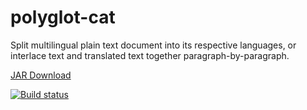 # polyglot-cat
Split multilingual plain text document into its respective languages, or interlace text and translated text together paragraph-by-paragraph.

[JAR Download](https://github.com/dennis97519/polyglot-cat/releases)

[![Build status](https://travis-ci.org/dennis97519/polyglot-cat.svg?branch=master)](https://travis-ci.org/dennis97519/polyglot-cat/settings)
